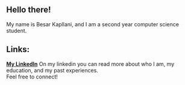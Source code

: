 ## Hello there!

My name is Besar Kapllani, and I am a second year computer science student.


## Links:
**[My LinkedIn](https://www.linkedin.com/in/besarkapllani/)**
On my linkedin you can read more about who I am, my education, and my past experiences.<br>
Feel free to connect!
